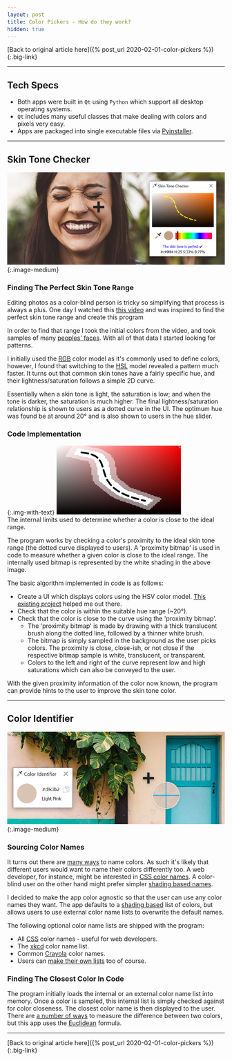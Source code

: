 ```yaml
---
layout: post
title: Color Pickers - How do they work?
hidden: true
---
```


[Back to original article here]({% post_url 2020-02-01-color-pickers %}){:.big-link}

---

## Tech Specs

- Both apps were built in `Qt` using `Python` which support all desktop operating systems.
- `Qt` includes many useful classes that make dealing with colors and pixels very easy.
- Apps are packaged into single executable files via [Pyinstaller](https://pyinstaller.readthedocs.io/en/stable/).

---

## Skin Tone Checker

![Image of the UI](/images/color_picker_skin_tone.jpg){:.image-medium}<br>

### Finding The Perfect Skin Tone Range

Editing photos as a color-blind person is tricky so simplifying that process is always a plus. One day I watched this [this video](https://www.youtube.com/watch?v=Wvr8LCSuFjE) and was inspired to find the perfect skin tone range and create this program

In order to find that range I took the initial colors from the video, and took samples of many [peoples' faces](http://vis-www.cs.umass.edu/lfw/alpha_all_30.html). With all of that data I started looking for patterns.

I initially used the [RGB](https://es.wikipedia.org/wiki/RGB) color model as it's commonly used to define colors, however, I found that switching to the [HSL](https://en.wikipedia.org/wiki/HSL_and_HSV) model revealed a pattern much faster. It turns out that common skin tones have a fairly specific hue, and their lightness/saturation follows a simple 2D curve.

Essentially when a skin tone is light, the saturation is low; and when the tone is darker, the saturation is much higher. The final lightness/saturation relationship is shown to users as a dotted curve in the UI. The optimum hue was found be at around 20° and is also shown to users in the hue slider.

### Code Implementation

{:.img-with-text}
![The perfect skin tone range displayed with the internal proximity map](/images/color_picker_proximity.jpg)<br>
The internal limits used to determine whether a color is close to the ideal range.

The program works by checking a color's proximity to the ideal skin tone range (the dotted curve displayed to users). A 'proximity bitmap' is used in code to measure whether a given color is close to the ideal range. The internally used bitmap is represented by the white shading in the above image.

The basic algorithm implemented in code is as follows:
- Create a UI which displays colors using the HSV color model. [This existing project](https://github.com/PyQt5/CustomWidgets) helped me out there.
- Check that the color is within the suitable hue range (~20°).
- Check that the color is close to the curve using the 'proximity bitmap'.
  - The 'proximity bitmap' is made by drawing with a thick translucent brush along the dotted line, followed by a thinner white brush.
  - The bitmap is simply sampled in the background as the user picks colors. The proximity is close, close-ish, or not close if the respective bitmap sample is white, translucent, or transparent.
  - Colors to the left and right of the curve represent low and high saturations which can also be conveyed to the user.

With the given proximity information of the color now known, the program can provide hints to the user to improve the skin tone color.

---

## Color Identifier

![Image of the UI](/images/color_picker_identifier.jpg){:.image-medium}<br>

### Sourcing Color Names

It turns out there are [many ways](https://en.wikipedia.org/wiki/Lists_of_colors) to name colors. As such it's likely that different users would want to name their colors differently too. A web developer, for instance, might be interested in [CSS color names](https://www.w3schools.com/colors/colors_groups.asp). A color-blind user on the other hand might prefer simpler [shading based names](https://en.wikipedia.org/wiki/List_of_colors_by_shade).

I decided to make the app color agnostic so that the user can use any color names they want. The app defaults to a [shading based](https://en.wikipedia.org/wiki/List_of_colors_by_shade) list of colors, but allows users to use external color name lists to overwrite the default names.

The following optional color name lists are shipped with the program:
- All [CSS](https://www.w3schools.com/colors/colors_groups.asp) color names - useful for web developers.
- The [xkcd](https://xkcd.com/color/rgb/) color name list.
- Common [Crayola](https://en.wikipedia.org/wiki/List_of_Crayola_crayon_colors) color names.
- Users can [make their own lists](https://github.com/kangabru/color-identifier/blob/master/colors/readme.md) too of course.

### Finding The Closest Color In Code

The program initially loads the internal or an external color name list into memory. Once a color is sampled, this internal list is simply checked against for color closeness. The closest color name is then displayed to the user. There are [a number of ways](https://en.wikipedia.org/wiki/Color_difference) to measure the difference between two colors, but this app uses the [Euclidean](https://en.wikipedia.org/wiki/Color_difference#Euclidean) formula.

---

[Back to original article here]({% post_url 2020-02-01-color-pickers %}){:.big-link}